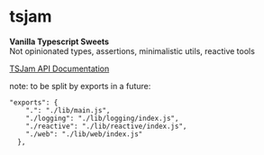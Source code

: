 # tsjam

**Vanilla Typescript Sweets**   
Not opinionated types, assertions, minimalistic utils, reactive tools  

[TSJam API Documentation](https://am0wa.github.io/tsjam/modules.html)

note: to be split by exports in a future:
```
"exports": {
    ".": "./lib/main.js",
    "./logging": "./lib/logging/index.js",
    "./reactive": "./lib/reactive/index.js",
    "./web": "./lib/web/index.js"
  },
```